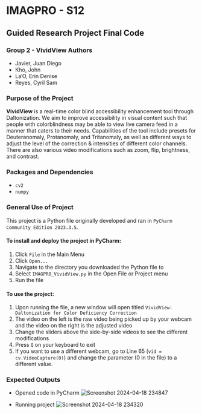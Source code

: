 # IMAGPRO - S12
## Guided Research Project Final Code
### Group 2 - VividView Authors
- Javier, Juan Diego
- Kho, John
- La’O, Erin Denise
- Reyes, Cyril Sam

### Purpose of the Project
**VividView** is a real-time color blind accessibility enhancement tool through Daltonization. We aim to improve accessibility in visual content such that people with colorblindness may be able to view live camera feed in a manner that caters to their needs. Capabilities of the tool include presets for Deuteranomaly, Protanomaly, and Tritanomaly, as well as different ways to adjust the level of the correction & intensities of different color channels. There are also various video modifications such as zoom, flip, brightness, and contrast.

### Packages and Dependencies
- `cv2`
- `numpy`

### General Use of Project
This project is a Python file originally developed and ran in `PyCharm Community Edition 2023.3.5`.

#### To install and deploy the project in PyCharm:
1. Click `File` in the Main Menu
2. Click `Open...`
3. Navigate to the directory you downloaded the Python file to
4. Select `IMAGPRO_VividView.py` in the Open File or Project menu
5. Run the file

#### To use the project:
1. Upon running the file, a new window will open titled `VividView: Daltonization for Color Deficiency Correction`
2. The video on the left is the raw video being picked up by your webcam and the video on the right is the adjusted video
3. Change the sliders above the side-by-side videos to see the different modifications
4. Press `Q` on your keyboard to exit
5. If you want to use a different webcam, go to Line 65 (`vid = cv.VideoCapture(0)`) and change the parameter (0 in the file) to a different value.

### Expected Outputs
- Opened code in PyCharm
![Screenshot 2024-04-18 234847](https://github.com/J1gys/colorblindness-live/assets/57384457/17ec9a9b-0cc6-48e0-9f62-1c87407dbf1c)

- Running project
![Screenshot 2024-04-18 234320](https://github.com/J1gys/colorblindness-live/assets/57384457/8f410c56-7c06-46f3-bb65-dc74c52c969a)

